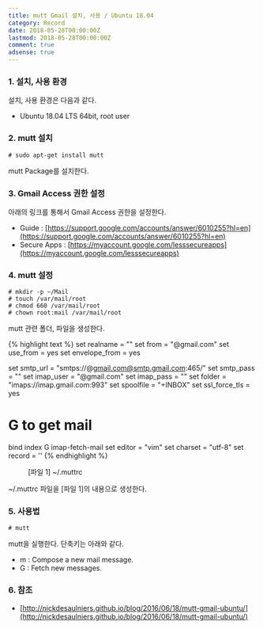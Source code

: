 ```yaml
---
title: mutt Gmail 설치, 사용 / Ubuntu 18.04
category: Record
date: 2018-05-28T00:00:00Z
lastmod: 2018-05-28T00:00:00Z
comment: true
adsense: true
---
```


### 1. 설치, 사용 환경

설치, 사용 환경은 다음과 같다.
* Ubuntu 18.04 LTS 64bit, root user

### 2. mutt 설치

~~~
# sudo apt-get install mutt
~~~

mutt Package를 설치한다.

### 3. Gmail Access 권한 설정

아래의 링크를 통해서 Gmail Access 권한을 설정한다.
* Guide : [https://support.google.com/accounts/answer/6010255?hl=en](https://support.google.com/accounts/answer/6010255?hl=en)
* Secure Apps : [https://myaccount.google.com/lesssecureapps](https://myaccount.google.com/lesssecureapps)

### 4. mutt 설정

~~~
# mkdir -p ~/Mail
# touch /var/mail/root
# chmod 660 /var/mail/root
# chown root:mail /var/mail/root
~~~

mutt 관련 폴더, 파일을 생성한다.

{% highlight text %}
set realname = "<first and last name>"
set from = "<gmail username>@gmail.com"
set use_from = yes
set envelope_from = yes

set smtp_url = "smtps://<gmail username>@gmail.com@smtp.gmail.com:465/"
set smtp_pass = "<gmail password>"
set imap_user = "<gmail username>@gmail.com"
set imap_pass = "<gmail password>"
set folder = "imaps://imap.gmail.com:993"
set spoolfile = "+INBOX"
set ssl_force_tls = yes

# G to get mail
bind index G imap-fetch-mail
set editor = "vim"
set charset = "utf-8"
set record = ''
{% endhighlight %}
<figure>
<figcaption class="caption">[파일 1] ~/.muttrc</figcaption>
</figure>

~/.muttrc 파일을 [파일 1]의 내용으로 생성한다.

### 5. 사용법

~~~
# mutt
~~~

mutt을 실행한다. 단축키는 아래와 같다.
* m : Compose a new mail message.
* G : Fetch new messages.

### 6. 참조

* [http://nickdesaulniers.github.io/blog/2016/06/18/mutt-gmail-ubuntu/](http://nickdesaulniers.github.io/blog/2016/06/18/mutt-gmail-ubuntu/)
